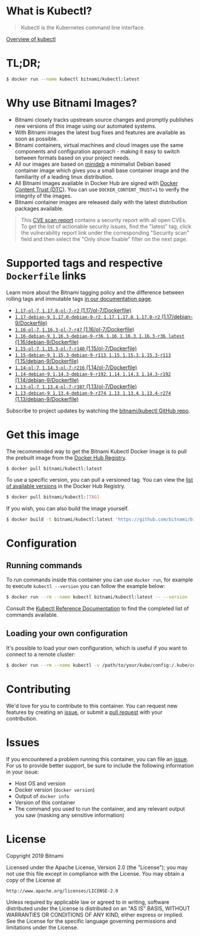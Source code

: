 
# What is Kubectl?

> Kubectl is the Kubernetes command line interface.

[Overview of kubectl](https://kubernetes.io/docs/reference/kubectl/overview/)

# TL;DR;

```bash
$ docker run --name kubectl bitnami/kubectl:latest
```

# Why use Bitnami Images?

* Bitnami closely tracks upstream source changes and promptly publishes new versions of this image using our automated systems.
* With Bitnami images the latest bug fixes and features are available as soon as possible.
* Bitnami containers, virtual machines and cloud images use the same components and configuration approach - making it easy to switch between formats based on your project needs.
* All our images are based on [minideb](https://github.com/bitnami/minideb) a minimalist Debian based container image which gives you a small base container image and the familiarity of a leading linux distribution.
* All Bitnami images available in Docker Hub are signed with [Docker Content Trust (DTC)](https://docs.docker.com/engine/security/trust/content_trust/). You can use `DOCKER_CONTENT_TRUST=1` to verify the integrity of the images.
* Bitnami container images are released daily with the latest distribution packages available.


> This [CVE scan report](https://quay.io/repository/bitnami/kubectl?tab=tags) contains a security report with all open CVEs. To get the list of actionable security issues, find the "latest" tag, click the vulnerability report link under the corresponding "Security scan" field and then select the "Only show fixable" filter on the next page.

# Supported tags and respective `Dockerfile` links

Learn more about the Bitnami tagging policy and the difference between rolling tags and immutable tags [in our documentation page](https://docs.bitnami.com/containers/how-to/understand-rolling-tags-containers/).


* [`1.17-ol-7`, `1.17.0-ol-7-r2` (1.17/ol-7/Dockerfile)](https://github.com/bitnami/bitnami-docker-kubectl/blob/1.17.0-ol-7-r2/1.17/ol-7/Dockerfile)
* [`1.17-debian-9`, `1.17.0-debian-9-r2`, `1.17`, `1.17.0`, `1.17.0-r2` (1.17/debian-9/Dockerfile)](https://github.com/bitnami/bitnami-docker-kubectl/blob/1.17.0-debian-9-r2/1.17/debian-9/Dockerfile)
* [`1.16-ol-7`, `1.16.3-ol-7-r47` (1.16/ol-7/Dockerfile)](https://github.com/bitnami/bitnami-docker-kubectl/blob/1.16.3-ol-7-r47/1.16/ol-7/Dockerfile)
* [`1.16-debian-9`, `1.16.3-debian-9-r36`, `1.16`, `1.16.3`, `1.16.3-r36`, `latest` (1.16/debian-9/Dockerfile)](https://github.com/bitnami/bitnami-docker-kubectl/blob/1.16.3-debian-9-r36/1.16/debian-9/Dockerfile)
* [`1.15-ol-7`, `1.15.3-ol-7-r140` (1.15/ol-7/Dockerfile)](https://github.com/bitnami/bitnami-docker-kubectl/blob/1.15.3-ol-7-r140/1.15/ol-7/Dockerfile)
* [`1.15-debian-9`, `1.15.3-debian-9-r113`, `1.15`, `1.15.3`, `1.15.3-r113` (1.15/debian-9/Dockerfile)](https://github.com/bitnami/bitnami-docker-kubectl/blob/1.15.3-debian-9-r113/1.15/debian-9/Dockerfile)
* [`1.14-ol-7`, `1.14.3-ol-7-r216` (1.14/ol-7/Dockerfile)](https://github.com/bitnami/bitnami-docker-kubectl/blob/1.14.3-ol-7-r216/1.14/ol-7/Dockerfile)
* [`1.14-debian-9`, `1.14.3-debian-9-r192`, `1.14`, `1.14.3`, `1.14.3-r192` (1.14/debian-9/Dockerfile)](https://github.com/bitnami/bitnami-docker-kubectl/blob/1.14.3-debian-9-r192/1.14/debian-9/Dockerfile)
* [`1.13-ol-7`, `1.13.4-ol-7-r307` (1.13/ol-7/Dockerfile)](https://github.com/bitnami/bitnami-docker-kubectl/blob/1.13.4-ol-7-r307/1.13/ol-7/Dockerfile)
* [`1.13-debian-9`, `1.13.4-debian-9-r274`, `1.13`, `1.13.4`, `1.13.4-r274` (1.13/debian-9/Dockerfile)](https://github.com/bitnami/bitnami-docker-kubectl/blob/1.13.4-debian-9-r274/1.13/debian-9/Dockerfile)

Subscribe to project updates by watching the [bitnami/kubectl GitHub repo](https://github.com/bitnami/bitnami-docker-kubectl).

# Get this image

The recommended way to get the Bitnami Kubectl Docker Image is to pull the prebuilt image from the [Docker Hub Registry](https://hub.docker.com/r/bitnami/kubectl).

```bash
$ docker pull bitnami/kubectl:latest
```

To use a specific version, you can pull a versioned tag. You can view the [list of available versions](https://hub.docker.com/r/bitnami/kubectl/tags/) in the Docker Hub Registry.

```bash
$ docker pull bitnami/kubectl:[TAG]
```

If you wish, you can also build the image yourself.

```bash
$ docker build -t bitnami/kubectl:latest 'https://github.com/bitnami/bitnami-docker-kubectl.git#master:1.16/debian-9'
```

# Configuration

## Running commands

To run commands inside this container you can use `docker run`, for example to execute `kubectl --version` you can follow the example below:

```bash
$ docker run --rm --name kubectl bitnami/kubectl:latest -- --version
```

Consult the [Kubectl Reference Documentation](https://kubernetes.io/docs/reference/generated/kubectl/kubectl-commands) to find the completed list of commands available.

## Loading your own configuration

It's possible to load your own configuration, which is useful if you want to connect to a remote cluster:

```bash
$ docker run --rm --name kubectl -v /path/to/your/kube/config:/.kube/config bitnami/kubectl:latest
```

# Contributing

We'd love for you to contribute to this container. You can request new features by creating an [issue](https://github.com/bitnami/bitnami-docker-kubectl/issues), or submit a [pull request](https://github.com/bitnami/bitnami-docker-kubectl/pulls) with your contribution.

# Issues

If you encountered a problem running this container, you can file an [issue](https://github.com/bitnami/bitnami-docker-kubectl/issues). For us to provide better support, be sure to include the following information in your issue:

- Host OS and version
- Docker version (`docker version`)
- Output of `docker info`
- Version of this container
- The command you used to run the container, and any relevant output you saw (masking any sensitive information)

# License

Copyright 2019 Bitnami

Licensed under the Apache License, Version 2.0 (the "License");
you may not use this file except in compliance with the License.
You may obtain a copy of the License at

    http://www.apache.org/licenses/LICENSE-2.0

Unless required by applicable law or agreed to in writing, software
distributed under the License is distributed on an "AS IS" BASIS,
WITHOUT WARRANTIES OR CONDITIONS OF ANY KIND, either express or implied.
See the License for the specific language governing permissions and
limitations under the License.
